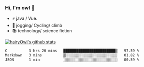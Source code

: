 ### Hi, I'm owl 👋

- ⚡ java / Vue.
- 🏃 jogging/ Cycling/ climb
- 📚 technology/ science fiction

[![hairyOwl's github stats](https://github-readme-stats.vercel.app/api?username=hairyOwl)]()

<!--START_SECTION:waka-->

```txt
C          3 hrs 26 mins   ████████████████████████▒   97.59 %
Markdown   3 mins          ▒░░░░░░░░░░░░░░░░░░░░░░░░   01.82 %
JSON       1 min           ░░░░░░░░░░░░░░░░░░░░░░░░░   00.59 %
```

<!--END_SECTION:waka-->
